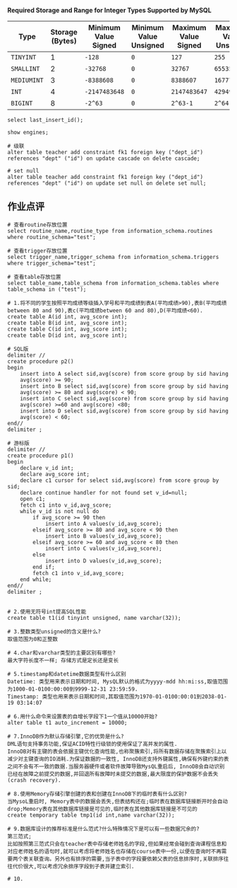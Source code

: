 

**Required Storage and Range for Integer Types Supported by MySQL**

| Type        | Storage (Bytes) | Minimum Value Signed | Minimum Value Unsigned | Maximum Value Signed | Maximum Value Unsigned |
| ----------- | --------------- | -------------------- | ---------------------- | -------------------- | ---------------------- |
| `TINYINT`   | 1               | `-128`               | `0`                    | `127`                | `255`                  |
| `SMALLINT`  | 2               | `-32768`             | `0`                    | `32767`              | `65535`                |
| `MEDIUMINT` | 3               | `-8388608`           | `0`                    | `8388607`            | `16777215`             |
| `INT`       | 4               | `-2147483648`        | `0`                    | `2147483647`         | `4294967295`           |
| `BIGINT`    | 8               | `-2^63`              | `0`                    | `2^63-1`             | `2^64-1`               |

```mysql 
select last_insert_id();

show engines;

# 级联
alter table teacher add constraint fk1 foreign key ("dept_id") references "dept" ("id") on update cascade on delete cascade;

# set null
alter table teacher add constraint fk1 foreign key ("dept_id") references "dept" ("id") on update set null on delete set null;

```

## 作业点评

```mysql
# 查看routine存放位置
select routine_name,routine_type from information_schema.routines where routine_schema="test";

# 查看trigger存放位置
select trigger_name,trigger_schema from information_schema.triggers where trigger_schema="test";

# 查看table存放位置
select table_name,table_schema from information_schema.tables where table_schema in ("test");

# 1.将不同的学生按照平均成绩等级插入学号和平均成绩到表A(平均成绩>90),表B(平均成绩between 80 and 90),表c(平均成绩between 60 and 80),D(平均成绩<60).
create table A(id int, avg_score int);
create table B(id int, avg_score int);
create table C(id int, avg_score int);
create table D(id int, avg_score int);

# SQL版
delimiter //
create procedure p2()
begin
    insert into A select sid,avg(score) from score group by sid having 
    avg(score) >= 90;
    insert into B select sid,avg(score) from score group by sid having 
    avg(score) >= 80 and avg(score) < 90;
    insert into C select sid,avg(score) from score group by sid having 
    avg(score) >=60 and avg(score) <80;
    insert into D select sid,avg(score) from score group by sid having 
    avg(score) < 60;
end//
delimiter ;

# 游标版
delimiter //
create procedure p1()
begin
    declare v_id int;
    declare avg_score int;
    declare c1 cursor for select sid,avg(score) from score group by sid;
    declare continue handler for not found set v_id=null;
    open c1;
    fetch c1 into v_id,avg_score;
    while v_id is not null do
        if avg_score >= 90 then
            insert into A values(v_id,avg_score);
        elseif avg_score >= 80 and avg_score < 90 then
            insert into B values(v_id,avg_score);
        elseif avg_score >= 60 and avg_score < 80 then
            insert into C values(v_id,avg_score);
        else
            insert into D values(v_id,avg_score);
        end if;
        fetch c1 into v_id,avg_score;
    end while;
end//
delimiter ;


# 2.使用无符号int提高SQL性能
create table t1(id tinyint unsigned, name varchar(32));

# 3.整数类型unsigned的含义是什么?
取值范围为0和正整数

# 4.char和varchar类型的主要区别有哪些?
最大字符长度不一样; 存储方式是定长还是变长

# 5.timestamp和datetime数据类型有什么区别
Datetime: 类型用来表示日期和时间, MysQL默认的格式为yyyy-mdd hh:mi:ss,取值范围为1000-01-0100:00:00到9999-12-31 23:59:59.
Timestamp: 类型也用来表示日期和时间,其取值范围为1970-01-0100:00:01到2038-01-19 03:14:07

# 6.用什么命令来设置表的自增长字段下1一个值从10000开始?
alter table t1 auto_increment = 10000;

# 7.InnoDB作为默认存储引擎,它的优势是什么?
DML语句支持事务功能,保证ACID特性行级锁的使用保证了高并发的属性.
InnoDB对有主键的表会依据主键优化查询性能,也称聚簇索引,将所有数据存储在聚簇索引上以减少对主键查询的IO消耗.为保证数据的一致性, InnoDB还支持外键属性,确保有外键约束的表之间不会有不一致的数据.当服务器硬件或者软件故障导致MysQL重启后, InnoDB会自动识别已经在故障之前提交的数据,并回退所有故障时未提交的数据,最大限度的保护数据不会丢失(crash recovery).

# 8.使用Memory存储引擎创建的表和创建在InnoDB下的临时表有什么区别?
当MysoL重启时, Memory表中的数据会丢失,但表结构还在;临时表在数据库链接断开时会自动drop;Memory表在其他数据库链接是可见的,临时表在其他数据库链接是不可见的
create temporary table tmp1(id int,name varchar(32));

# 9.数据库设计的推荐标准是什么范式?什么特殊情况下是可以有一些数据冗余的?
第三范式;
比如按照第三范式只会在teacher表中存储老师姓名的字段,但如果经常会碰到查询课程信息和对应老师姓名的语句时,就可以考虑将老师姓名也存储在course表中一份,以便在查询时不再需要两个表关联查询。另外也有排序的需要,当子表中的字段要依赖父表的信息排序时,关联排序往往代价很大,可以考虑冗余排序字段到子表并建立索引.

# 10.

```

